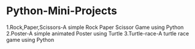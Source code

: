 # Python-Mini-Projects
1.Rock,Paper,Scissors-A simple Rock Paper Scissor Game using Python
2.Poster-A simple animated Poster using Turtle
3.Turtle-race-A turtle race game using Python 
